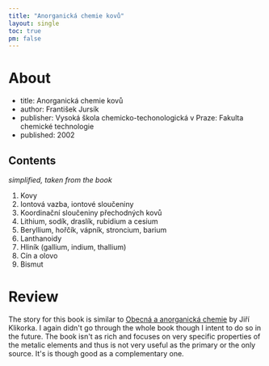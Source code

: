 ```yaml
---
title: "Anorganická chemie kovů"
layout: single
toc: true
pm: false
---
```

# About
- title: Anorganická chemie kovů
- author: František Jursík
- publisher: Vysoká škola chemicko-techonologická v Praze: Fakulta chemické technologie
- published: 2002
## Contents
_simplified, taken from the book_

1. Kovy
2. Iontová vazba, iontové sloučeniny
3. Koordinační sloučeniny přechodných kovů
4. Lithium, sodík, draslík, rubidium a cesium
5. Beryllium, hořčík, vápník, stroncium, barium
6. Lanthanoidy
7. Hliník (gallium, indium, thallium)
8. Cín a olovo
9. Bismut
# Review
The story for this book is similar to [Obecná a anorganická chemie](/notes/research/chemistry/chemistry-sources/obecná-a-anorganická-chemie) by Jiří Klikorka. I again didn't go through the whole book though I intent to do so in the future. The book isn't as rich and focuses on very specific properties of the metalic elements and thus is not very useful as the primary or the only source. It's is though good as a complementary one.